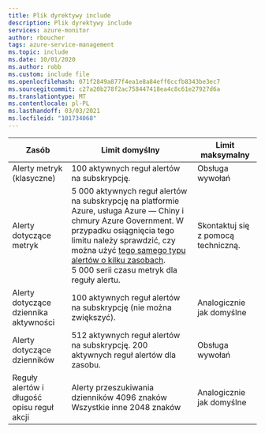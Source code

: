 ```yaml
---
title: Plik dyrektywy include
description: Plik dyrektywy include
services: azure-monitor
author: rboucher
tags: azure-service-management
ms.topic: include
ms.date: 10/01/2020
ms.author: robb
ms.custom: include file
ms.openlocfilehash: 071f2849a877f4ea1e8a84eff6ccfb8343be3ec7
ms.sourcegitcommit: c27a20b278f2ac758447418ea4c8c61e27927d6a
ms.translationtype: MT
ms.contentlocale: pl-PL
ms.lasthandoff: 03/03/2021
ms.locfileid: "101734068"
---
```

| Zasób | Limit domyślny | Limit maksymalny |
| --- | --- | --- |
| Alerty metryk (klasyczne) |100 aktywnych reguł alertów na subskrypcję. | Obsługa wywołań |
| Alerty dotyczące metryk |5 000 aktywnych reguł alertów na subskrypcję na platformie Azure, usługa Azure — Chiny i chmury Azure Government. W przypadku osiągnięcia tego limitu należy sprawdzić, czy można użyć [tego samego typu alertów o kilku zasobach](../articles/azure-monitor/alerts/alerts-metric-overview.md#monitoring-at-scale-using-metric-alerts-in-azure-monitor).<br/>5 000 serii czasu metryk dla reguły alertu. | Skontaktuj się z pomocą techniczną. |
| Alerty dotyczące dziennika aktywności | 100 aktywnych reguł alertów na subskrypcję (nie można zwiększyć). | Analogicznie jak domyślne |
| Alerty dotyczące dzienników | 512 aktywnych reguł alertów na subskrypcję. 200 aktywnych reguł alertów dla zasobu. | Obsługa wywołań |
| Reguły alertów i długość opisu reguł akcji| Alerty przeszukiwania dzienników 4096 znaków<br/>Wszystkie inne 2048 znaków | Analogicznie jak domyślne |